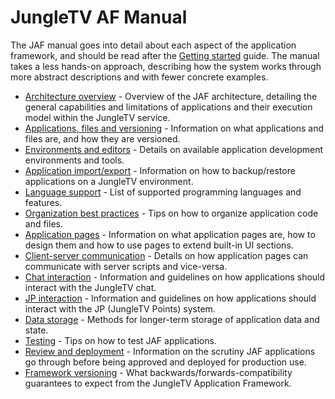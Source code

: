 # JungleTV AF Manual

The JAF manual goes into detail about each aspect of the application framework, and should be read after the [Getting started](/getting-started/) guide.
The manual takes a less hands-on approach, describing how the system works through more abstract descriptions and with fewer concrete examples.

<!--  keep this in sync with _sidebar.md -->

- [Architecture overview](/manual/architecture.md) - Overview of the JAF architecture, detailing the general capabilities and limitations of applications and their execution model within the JungleTV service.
- [Applications, files and versioning](/manual/applications_and_files.md) - Information on what applications and files are, and how they are versioned.
- [Environments and editors](/manual/environments_editors.md) - Details on available application development environments and tools.
- [Application import/export](/manual/import_export.md) - Information on how to backup/restore applications on a JungleTV environment.
- [Language support](/manual/languages.md) - List of supported programming languages and features.
- [Organization best practices](/manual/organization.md) - Tips on how to organize application code and files.
- [Application pages](/manual/pages.md) - Information on what application pages are, how to design them and how to use pages to extend built-in UI sections.
- [Client-server communication](/manual/rpc.md) - Details on how application pages can communicate with server scripts and vice-versa.
- [Chat interaction](/manual/chat.md) - Information and guidelines on how applications should interact with the JungleTV chat.
- [JP interaction](/manual/jp.md) - Information and guidelines on how applications should interact with the JP (JungleTV Points) system.
- [Data storage](/manual/storage.md) - Methods for longer-term storage of application data and state.
- [Testing](/manual/testing.md) - Tips on how to test JAF applications.
- [Review and deployment](/manual/review_deployment.md) - Information on the scrutiny JAF applications go through before being approved and deployed for production use.
- [Framework versioning](/manual/framework_versioning.md) - What backwards/forwards-compatibility guarantees to expect from the JungleTV Application Framework.